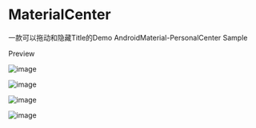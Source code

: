 # MaterialCenter
一款可以拖动和隐藏Title的Demo
AndroidMaterial-PersonalCenter Sample

Preview

![image](https://github.com/v5lukia/MaterialCenter/blob/master/art/screenshot1.png)

![image](https://github.com/v5lukia/MaterialCenter/blob/master/art/screenshot2.png)

![image](https://github.com/v5lukia/MaterialCenter/blob/master/art/screenshot3.png)

![image](https://github.com/v5lukia/MaterialCenter/blob/master/art/screenshot4.png)

